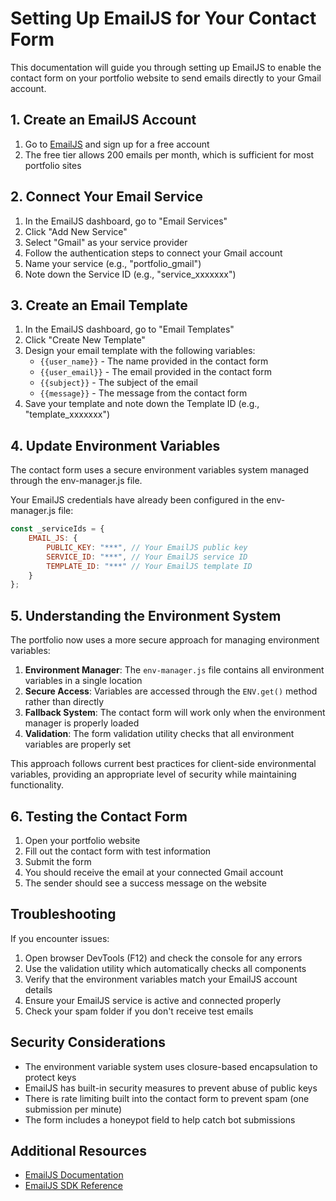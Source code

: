 # Setting Up EmailJS for Your Contact Form

This documentation will guide you through setting up EmailJS to enable the contact form on your portfolio website to send emails directly to your Gmail account.

## 1. Create an EmailJS Account

1. Go to [EmailJS](https://www.emailjs.com/) and sign up for a free account
2. The free tier allows 200 emails per month, which is sufficient for most portfolio sites

## 2. Connect Your Email Service

1. In the EmailJS dashboard, go to "Email Services" 
2. Click "Add New Service"
3. Select "Gmail" as your service provider
4. Follow the authentication steps to connect your Gmail account
5. Name your service (e.g., "portfolio_gmail")
6. Note down the Service ID (e.g., "service_xxxxxxx")

## 3. Create an Email Template

1. In the EmailJS dashboard, go to "Email Templates"
2. Click "Create New Template"
3. Design your email template with the following variables:
   - `{{user_name}}` - The name provided in the contact form
   - `{{user_email}}` - The email provided in the contact form
   - `{{subject}}` - The subject of the email
   - `{{message}}` - The message from the contact form
4. Save your template and note down the Template ID (e.g., "template_xxxxxxx")

## 4. Update Environment Variables

The contact form uses a secure environment variables system managed through the env-manager.js file.

Your EmailJS credentials have already been configured in the env-manager.js file:
```javascript
const _serviceIds = {
    EMAIL_JS: {
        PUBLIC_KEY: "***", // Your EmailJS public key
        SERVICE_ID: "***", // Your EmailJS service ID
        TEMPLATE_ID: "***" // Your EmailJS template ID
    }
};
```

## 5. Understanding the Environment System

The portfolio now uses a more secure approach for managing environment variables:

1. **Environment Manager**: The `env-manager.js` file contains all environment variables in a single location
2. **Secure Access**: Variables are accessed through the `ENV.get()` method rather than directly
3. **Fallback System**: The contact form will work only when the environment manager is properly loaded
4. **Validation**: The form validation utility checks that all environment variables are properly set

This approach follows current best practices for client-side environmental variables, providing an appropriate level of security while maintaining functionality.

## 6. Testing the Contact Form

1. Open your portfolio website
2. Fill out the contact form with test information
3. Submit the form
4. You should receive the email at your connected Gmail account
5. The sender should see a success message on the website

## Troubleshooting

If you encounter issues:

1. Open browser DevTools (F12) and check the console for any errors
2. Use the validation utility which automatically checks all components
3. Verify that the environment variables match your EmailJS account details
4. Ensure your EmailJS service is active and connected properly
5. Check your spam folder if you don't receive test emails

## Security Considerations

- The environment variable system uses closure-based encapsulation to protect keys
- EmailJS has built-in security measures to prevent abuse of public keys
- There is rate limiting built into the contact form to prevent spam (one submission per minute)
- The form includes a honeypot field to help catch bot submissions

## Additional Resources

- [EmailJS Documentation](https://www.emailjs.com/docs/)
- [EmailJS SDK Reference](https://www.emailjs.com/docs/sdk/installation/) 
